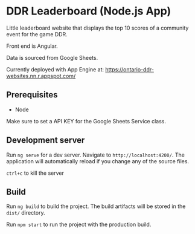 # DDR Leaderboard (Node.js App)

Little leaderboard website that displays the top 10 scores of a community event for the game DDR. 

Front end is Angular.

Data is sourced from Google Sheets. 

Currently deployed with App Engine at: https://ontario-ddr-websites.nn.r.appspot.com/

## Prerequisites
- Node

Make sure to set a API KEY for the Google Sheets Service class.

## Development server

Run `ng serve` for a dev server. Navigate to `http://localhost:4200/`. The application will automatically reload if you change any of the source files.

`ctrl+c` to kill the server

## Build

Run `ng build` to build the project. The build artifacts will be stored in the `dist/` directory.

Run `npm start` to run the project with the production build.
